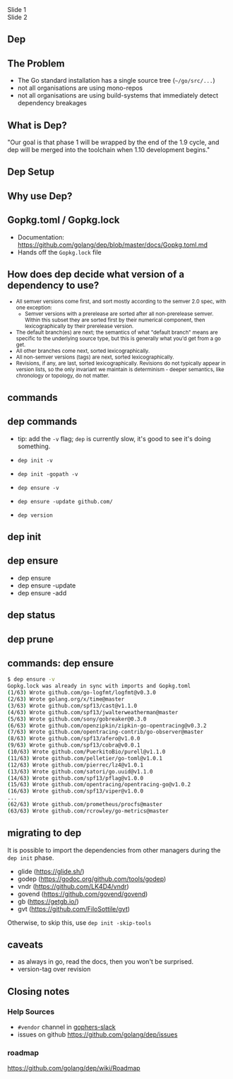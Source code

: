 <html>
	<head>
		<link rel="stylesheet" href="css/reveal.css">
		<link rel="stylesheet" href="css/theme/white.css">
	</head>
	<body>
		<div class="reveal">
			<div class="slides">
				<section>Slide 1</section>
				<section>Slide 2</section>
<section>

# Dep

##

## The Problem

* The Go standard installation has a single source tree (`~/go/src/...`)
* not all organisations are using mono-repos
* not all organisations are using build-systems that immediately detect dependency breakages


## What is Dep?

"Our goal is that phase 1 will be wrapped by the end of the 1.9 cycle, and dep
will be merged into the toolchain when 1.10 development begins."


## Dep Setup

## Why use Dep?

## Gopkg.toml / Gopkg.lock

* Documentation: https://github.com/golang/dep/blob/master/docs/Gopkg.toml.md
* Hands off the `Gopkg.lock` file

## How does dep decide what version of a dependency to use?

<small>

* All semver versions come first, and sort mostly according to the semver 2.0 spec, with one exception:
    * Semver versions with a prerelease are sorted after all non-prerelease semver. Within this subset they are sorted first by their numerical component, then lexicographically by their prerelease version.
* The default branch(es) are next; the semantics of what "default branch" means are specific to the underlying source type, but this is generally what you'd get from a go get.
* All other branches come next, sorted lexicographically.
* All non-semver versions (tags) are next, sorted lexicographically.
* Revisions, if any, are last, sorted lexicographically. Revisions do not typically appear in version lists, so the only invariant we maintain is determinism - deeper semantics, like chronology or topology, do not matter.

</small>

# commands

## dep commands

* tip: add the `-v` flag; `dep` is currently slow, it's good to see it's doing something.

* `dep init -v`
* `dep init -gopath -v`
* `dep ensure -v`
* `dep ensure -update github.com/`
* `dep version`


## dep init

## dep ensure

* dep ensure
* dep ensure -update
* dep ensure -add

## dep status

## dep prune

## commands: dep ensure

```sh
$ dep ensure -v
Gopkg.lock was already in sync with imports and Gopkg.toml
(1/63) Wrote github.com/go-logfmt/logfmt@v0.3.0
(2/63) Wrote golang.org/x/time@master
(3/63) Wrote github.com/spf13/cast@v1.1.0
(4/63) Wrote github.com/spf13/jwalterweatherman@master
(5/63) Wrote github.com/sony/gobreaker@0.3.0
(6/63) Wrote github.com/openzipkin/zipkin-go-opentracing@v0.3.2
(7/63) Wrote github.com/opentracing-contrib/go-observer@master
(8/63) Wrote github.com/spf13/afero@v1.0.0
(9/63) Wrote github.com/spf13/cobra@v0.0.1
(10/63) Wrote github.com/PuerkitoBio/purell@v1.1.0
(11/63) Wrote github.com/pelletier/go-toml@v1.0.1
(12/63) Wrote github.com/pierrec/lz4@v1.0.1
(13/63) Wrote github.com/satori/go.uuid@v1.1.0
(14/63) Wrote github.com/spf13/pflag@v1.0.0
(15/63) Wrote github.com/opentracing/opentracing-go@v1.0.2
(16/63) Wrote github.com/spf13/viper@v1.0.0
...
(62/63) Wrote github.com/prometheus/procfs@master
(63/63) Wrote github.com/rcrowley/go-metrics@master
```

## migrating to dep

It is possible to import the dependencies from other managers during the `dep init` phase.

* glide (https://glide.sh/)
* godep (https://godoc.org/github.com/tools/godep)
* vndr (https://github.com/LK4D4/vndr)
* govend (https://github.com/govend/govend)
* gb (https://getgb.io/)
* gvt (https://github.com/FiloSottile/gvt)

Otherwise, to skip this, use `dep init -skip-tools`

## caveats

* as always in go, read the docs, then you won't be surprised.
* version-tag over revision


## Closing notes

### Help Sources

* `#vendor` channel in [gophers-slack](https://invite.slack.golangbridge.org/)
* issues on github https://github.com/golang/dep/issues

### roadmap

https://github.com/golang/dep/wiki/Roadmap


</section>
			</div>
		</div>
        <script src="lib/js/head.min.js"></script>
		<script src="js/reveal.js"></script>
		<script>
			Reveal.initialize({
                dependencies: [
                    { src: 'plugin/markdown/marked.js', condition: function() { return !!document.querySelector( '[data-markdown]' ); } },
                    { src: 'plugin/markdown/markdown.js', condition: function() { return !!document.querySelector( '[data-markdown]' ); } },
                    { src: 'plugin/highlight/highlight.js', async: true, callback: function() { hljs.initHighlightingOnLoad(); } },
                    { src: 'plugin/zoom-js/zoom.js', async: true },
                ],
                markdown: {
                    smartypants: true
                }
            });
		</script>
	</body>
</html>

